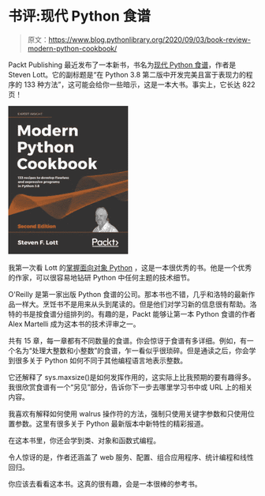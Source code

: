 # 书评:现代 Python 食谱

> 原文：<https://www.blog.pythonlibrary.org/2020/09/03/book-review-modern-python-cookbook/>

Packt Publishing 最近发布了一本新书，书名为[现代 Python 食谱](https://www.amazon.com/Modern-Python-Cookbook-flawless-expressive/dp/180020745X)，作者是 Steven Lott。它的副标题是“在 Python 3.8 第二版中开发完美且富于表现力的程序的 133 种方法”，这可能会给你一些暗示，这是一本大书。事实上，它长达 822 页！

[![](img/4959d2e4b95ef9b2d8c913a11595efdc.png)](https://amzn.to/3gZmTz4)

我第一次看 Lott 的[掌握面向对象 Python](https://www.blog.pythonlibrary.org/2014/05/02/book-review-mastering-object-oriented-python/) ，这是一本很优秀的书。他是一个优秀的作家，可以很容易地钻研 Python 中任何主题的技术细节。

O'Reilly 是第一家出版 Python 食谱的公司。那本书也不错，几乎和洛特的最新作品一样大。烹饪书不是用来从头到尾读的。但是他们对学习新的信息很有帮助。洛特的书是按食谱分组排列的。有趣的是，Packt 能够让第一本 Python 食谱的作者 Alex Martelli 成为这本书的技术评审之一。

共有 15 章，每一章都有不同数量的食谱。你会惊讶于食谱有多详细。例如，有一个名为“处理大整数和小整数”的食谱，乍一看似乎很琐碎。但是通读之后，你会学到很多关于 Python 如何不同于其他编程语言地表示整数。

它还解释了 sys.maxsize()是如何发挥作用的，这实际上比我预期的要有趣得多。我很欣赏食谱有一个“另见”部分，告诉你下一步去哪里学习书中或 URL 上的相关内容。

我喜欢有解释如何使用 walrus 操作符的方法，强制只使用关键字参数和只使用位置参数。这里有很多关于 Python 最新版本中新特性的精彩报道。

在这本书里，你还会学到类、对象和函数式编程。

令人惊讶的是，作者还涵盖了 web 服务、配置、组合应用程序、统计编程和线性回归。

你应该去看看这本书。这真的很有趣，会是一本很棒的参考书。